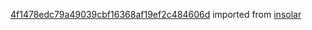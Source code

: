 [4f1478edc79a49039cbf16368af19ef2c484606d](https://github.com/insolar/insolar/commit/4f1478edc79a49039cbf16368af19ef2c484606d) imported from [insolar](https://github.com/insolar/insolar)
